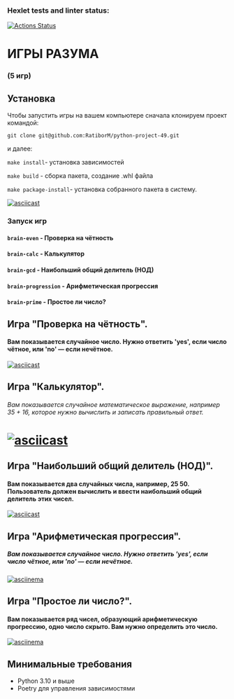 ### Hexlet tests and linter status:
[![Actions Status](https://github.com/RatiborM/python-project-49/actions/workflows/hexlet-check.yml/badge.svg)](https://github.com/RatiborM/python-project-49/actions)

# ИГРЫ РАЗУМА
### (5 игр)


## Установка

Чтобы запустить игры на вашем компьютере сначала клонируем проект командой:

`git clone git@github.com:RatiborM/python-project-49.git`

и далее:

`make install`- установка зависимостей

`make build` - сборка пакета, создание .whl файла

`make package-install`- установка собранного пакета в систему.

[![asciicast](https://asciinema.org/a/lfZRISWi0ams0qpqbB6FFzxqF.svg)](https://asciinema.org/a/lfZRISWi0ams0qpqbB6FFzxqF)

### Запуск игр
#### `brain-even` - Проверка на чётность

#### `brain-calc`  - Калькулятор

#### `brain-gcd` - Наибольший общий делитель (НОД)

#### `brain-progression` - Арифметическая прогрессия

#### `brain-prime` - Простое ли число?

## Игра "Проверка на чётность".

#### Вам показывается случайное число. Нужно ответить 'yes', если число чётное, или 'no' — если нечётное.
[![asciicast](https://asciinema.org/a/Kgwp1AmxpxSFC6WWPILCzkdBa.svg)](https://asciinema.org/a/Kgwp1AmxpxSFC6WWPILCzkdBa)

## Игра "Калькулятор".

###### Вам показывается случайное математическое выражение, например 35 + 16, которое нужно вычислить и записать правильный ответ.

[![asciicast](  https://asciinema.org/a/7aJWKio4nQaP4KYR2eYwN9Vwc.svg)](  https://asciinema.org/a/7aJWKio4nQaP4KYR2eYwN9Vwc)
=======
## Игра "Наибольший общий делитель (НОД)".

#### Вам показывается два случайных числа, например, 25 50. Пользователь должен вычислить и ввести наибольший общий делитель этих чисел.

[![asciicast](https://asciinema.org/a/SH9nPQyPb8xxxOsMLqJGACLY7.svg)](https://asciinema.org/a/SH9nPQyPb8xxxOsMLqJGACLY7)

## Игра "Арифметическая прогрессия".

##### Вам показывается случайное число. Нужно ответить 'yes', если число чётное, или 'no' — если нечётное.
 [![asciinema](https://asciinema.org/a/Vx4H4RgUXZsJLV2dbKMIfgRmz.svg)](https://asciinema.org/a/Vx4H4RgUXZsJLV2dbKMIfgRmz)

## Игра "Простое ли число?".

#### Вам показывается ряд чисел, образующий арифметическую прогрессию, одно число скрыто. Вам нужно определить это число.
 [![asciinema](https://asciinema.org/a/IxYygm3T2UE2AoZYSn4eRT5DI.svg)](https://asciinema.org/a/IxYygm3T2UE2AoZYSn4eRT5DI)

## Минимальные требования
- Python 3.10 и выше
- Poetry для управления зависимостями